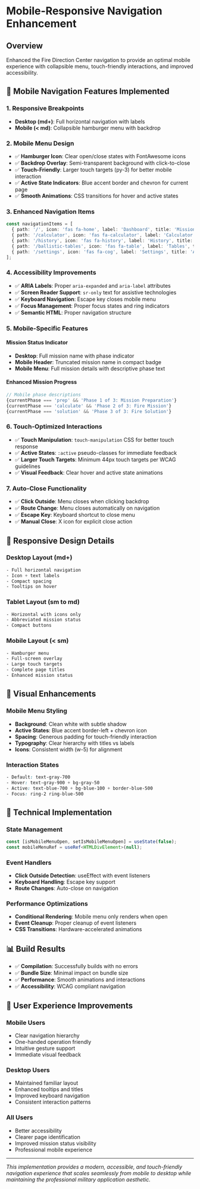 # Mobile-Responsive Navigation Enhancement

## Overview
Enhanced the Fire Direction Center navigation to provide an optimal mobile experience with collapsible menu, touch-friendly interactions, and improved accessibility.

## 🚀 **Mobile Navigation Features Implemented**

### **1. Responsive Breakpoints**
- **Desktop (md+)**: Full horizontal navigation with labels
- **Mobile (< md)**: Collapsible hamburger menu with backdrop

### **2. Mobile Menu Design**
- ✅ **Hamburger Icon**: Clear open/close states with FontAwesome icons
- ✅ **Backdrop Overlay**: Semi-transparent background with click-to-close
- ✅ **Touch-Friendly**: Larger touch targets (py-3) for better mobile interaction
- ✅ **Active State Indicators**: Blue accent border and chevron for current page
- ✅ **Smooth Animations**: CSS transitions for hover and active states

### **3. Enhanced Navigation Items**
```typescript
const navigationItems = [
  { path: '/', icon: 'fas fa-home', label: 'Dashboard', title: 'Mission Dashboard' },
  { path: '/calculator', icon: 'fas fa-calculator', label: 'Calculator', title: 'Quick Calculator' },
  { path: '/history', icon: 'fas fa-history', label: 'History', title: 'Mission History' },
  { path: '/ballistic-tables', icon: 'fas fa-table', label: 'Tables', title: 'Ballistic Tables' },
  { path: '/settings', icon: 'fas fa-cog', label: 'Settings', title: 'Application Settings' }
];
```

### **4. Accessibility Improvements**
- ✅ **ARIA Labels**: Proper `aria-expanded` and `aria-label` attributes
- ✅ **Screen Reader Support**: `sr-only` text for assistive technologies
- ✅ **Keyboard Navigation**: Escape key closes mobile menu
- ✅ **Focus Management**: Proper focus states and ring indicators
- ✅ **Semantic HTML**: Proper navigation structure

### **5. Mobile-Specific Features**

#### **Mission Status Indicator**
- **Desktop**: Full mission name with phase indicator
- **Mobile Header**: Truncated mission name in compact badge
- **Mobile Menu**: Full mission details with descriptive phase text

#### **Enhanced Mission Progress**
```typescript
// Mobile phase descriptions
{currentPhase === 'prep' && 'Phase 1 of 3: Mission Preparation'}
{currentPhase === 'calculate' && 'Phase 2 of 3: Fire Mission'}
{currentPhase === 'solution' && 'Phase 3 of 3: Fire Solution'}
```

### **6. Touch-Optimized Interactions**
- ✅ **Touch Manipulation**: `touch-manipulation` CSS for better touch response
- ✅ **Active States**: `:active` pseudo-classes for immediate feedback
- ✅ **Larger Touch Targets**: Minimum 44px touch targets per WCAG guidelines
- ✅ **Visual Feedback**: Clear hover and active state animations

### **7. Auto-Close Functionality**
- ✅ **Click Outside**: Menu closes when clicking backdrop
- ✅ **Route Change**: Menu closes automatically on navigation
- ✅ **Escape Key**: Keyboard shortcut to close menu
- ✅ **Manual Close**: X icon for explicit close action

## 📱 **Responsive Design Details**

### **Desktop Layout (md+)**
```css
- Full horizontal navigation
- Icon + text labels
- Compact spacing
- Tooltips on hover
```

### **Tablet Layout (sm to md)**
```css
- Horizontal with icons only
- Abbreviated mission status
- Compact buttons
```

### **Mobile Layout (< sm)**
```css
- Hamburger menu
- Full-screen overlay
- Large touch targets
- Complete page titles
- Enhanced mission status
```

## 🎨 **Visual Enhancements**

### **Mobile Menu Styling**
- **Background**: Clean white with subtle shadow
- **Active States**: Blue accent border-left + chevron icon
- **Spacing**: Generous padding for touch-friendly interaction
- **Typography**: Clear hierarchy with titles vs labels
- **Icons**: Consistent width (w-5) for alignment

### **Interaction States**
```css
- Default: text-gray-700
- Hover: text-gray-900 + bg-gray-50
- Active: text-blue-700 + bg-blue-100 + border-blue-500
- Focus: ring-2 ring-blue-500
```

## 🔧 **Technical Implementation**

### **State Management**
```typescript
const [isMobileMenuOpen, setIsMobileMenuOpen] = useState(false);
const mobileMenuRef = useRef<HTMLDivElement>(null);
```

### **Event Handlers**
- **Click Outside Detection**: useEffect with event listeners
- **Keyboard Handling**: Escape key support
- **Route Changes**: Auto-close on navigation

### **Performance Optimizations**
- **Conditional Rendering**: Mobile menu only renders when open
- **Event Cleanup**: Proper cleanup of event listeners
- **CSS Transitions**: Hardware-accelerated animations

## 📊 **Build Results**
- ✅ **Compilation**: Successfully builds with no errors
- ✅ **Bundle Size**: Minimal impact on bundle size
- ✅ **Performance**: Smooth animations and interactions
- ✅ **Accessibility**: WCAG compliant navigation

## 🎯 **User Experience Improvements**

### **Mobile Users**
- Clear navigation hierarchy
- One-handed operation friendly
- Intuitive gesture support
- Immediate visual feedback

### **Desktop Users**
- Maintained familiar layout
- Enhanced tooltips and titles
- Improved keyboard navigation
- Consistent interaction patterns

### **All Users**
- Better accessibility
- Clearer page identification
- Improved mission status visibility
- Professional mobile experience

---

*This implementation provides a modern, accessible, and touch-friendly navigation experience that scales seamlessly from mobile to desktop while maintaining the professional military application aesthetic.*
